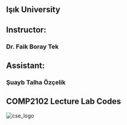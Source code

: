 ## Işık University
## Instructor: 
### Dr. Faik Boray Tek 
## Assistant: 
### Şuayb Talha Özçelik
## COMP2102 Lecture Lab Codes
![cse_logo](https://user-images.githubusercontent.com/43879036/95683231-91245280-0bf2-11eb-8912-b6f50cb525f5.png)
